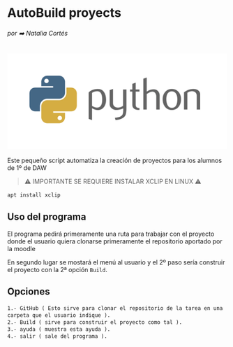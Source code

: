 # AutoBuild proyects


###### por ➡️ Natalia Cortés

![foto de python](./assets/python.png)

Este pequeño script automatiza la creación de proyectos para los alumnos de 1º de DAW 

> ⚠️ IMPORTANTE SE REQUIERE INSTALAR XCLIP EN LINUX ⚠️
```bash
apt install xclip
```

## Uso del programa

El programa pedirá primeramente una ruta para trabajar con el proyecto donde el usuario quiera clonarse primeramente el repositorio aportado por la moodle

En segundo lugar se mostará el menú al usuario y el 2º paso sería construir el proyecto con la 2ª opción `Build`.

## Opciones 
    1.- GitHub ( Esto sirve para clonar el repositorio de la tarea en una carpeta que el usuario indique ).
    2.- Build ( sirve para construir el proyecto como tal ).
    3.- ayuda ( muestra esta ayuda ).
    4.- salir ( sale del programa ).

## 
